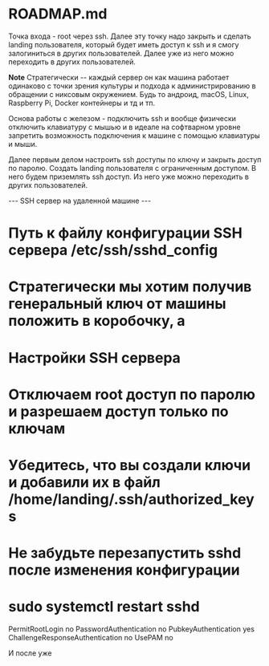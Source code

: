 # ROADMAP.md

Точка входа - root через ssh. Далее эту точку надо закрыть и сделать landing пользователя, который будет иметь доступ к ssh и я смогу залогиниться в других пользователей.
Далее уже из него можно переходить в других пользователей.

**Note** Стратегически -- каждый сервер он как машина работает одинаково с точки зрения культуры
и подхода к администрированию в обращении с никсовым окружением. Будь то андроид, macOS, Linux,
Raspberry Pi, Docker контейнеры и тд и тп.

Основа работы с железом - подключить ssh и вообще
физически  отключить клавиатуру с мышью и в идеале на софтварном уровне запретить 
возможность подключения к машине с помощью клавиатуры и мыши.

Далее первым делом настроить ssh доступы по ключу и закрыть доступ по паролю.
Создать landing пользователя с ограниченным доступом. В него будем приземлять ssh доступ.
Из него уже можно переходить в других пользователей.

--- SSH сервер на удаленной машине ---
# Путь к файлу конфигурации SSH сервера /etc/ssh/sshd_config
# Стратегически мы хотим получив генеральный ключ от машины положить в коробочку, а
# 
# Настройки SSH сервера
# Отключаем root доступ по паролю и разрешаем доступ только по ключам
# Убедитесь, что вы создали ключи и добавили их в файл /home/landing/.ssh/authorized_keys
# Не забудьте перезапустить sshd после изменения конфигурации
# sudo systemctl restart sshd   


PermitRootLogin no
PasswordAuthentication no
PubkeyAuthentication yes
ChallengeResponseAuthentication no 
UsePAM no



И после уже 